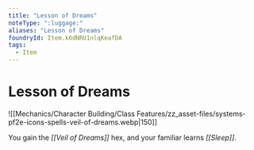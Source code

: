```yaml
---
title: "Lesson of Dreams"
noteType: ":luggage:"
aliases: "Lesson of Dreams"
foundryId: Item.k6dNRU1nlqKeafDA
tags:
  - Item
---
```


# Lesson of Dreams
![[Mechanics/Character Building/Class Features/zz_asset-files/systems-pf2e-icons-spells-veil-of-dreams.webp|150]]

You gain the _[[Veil of Dreams]]_ hex, and your familiar learns _[[Sleep]]_.
